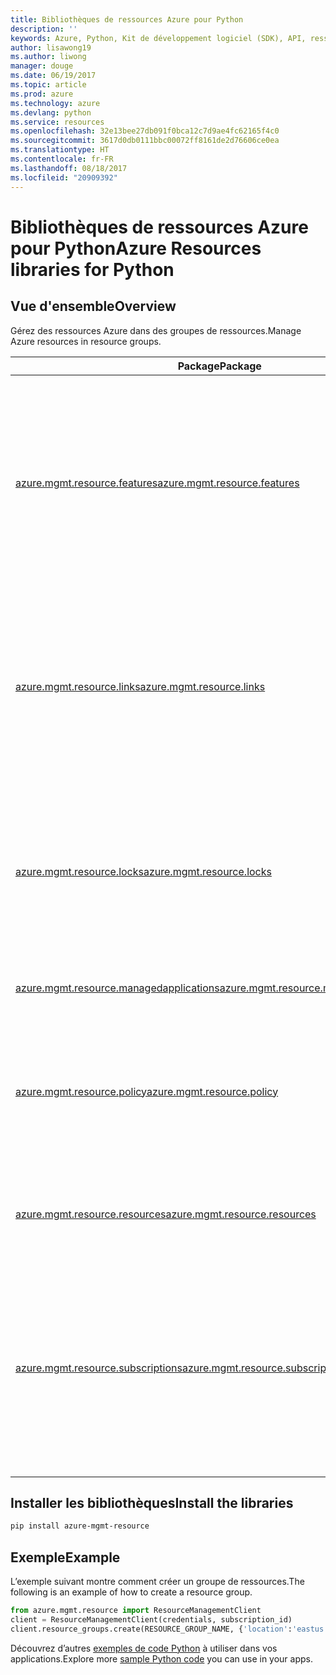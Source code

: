 ```yaml
---
title: Bibliothèques de ressources Azure pour Python
description: ''
keywords: Azure, Python, Kit de développement logiciel (SDK), API, ressources
author: lisawong19
ms.author: liwong
manager: douge
ms.date: 06/19/2017
ms.topic: article
ms.prod: azure
ms.technology: azure
ms.devlang: python
ms.service: resources
ms.openlocfilehash: 32e13bee27db091f0bca12c7d9ae4fc62165f4c0
ms.sourcegitcommit: 3617d0db0111bbc00072ff8161de2d76606ce0ea
ms.translationtype: HT
ms.contentlocale: fr-FR
ms.lasthandoff: 08/18/2017
ms.locfileid: "20909392"
---
```

# <a name="azure-resources-libraries-for-python"></a><span data-ttu-id="43cd3-103">Bibliothèques de ressources Azure pour Python</span><span class="sxs-lookup"><span data-stu-id="43cd3-103">Azure Resources libraries for Python</span></span> 

## <a name="overview"></a><span data-ttu-id="43cd3-104">Vue d'ensemble</span><span class="sxs-lookup"><span data-stu-id="43cd3-104">Overview</span></span> 
<span data-ttu-id="43cd3-105">Gérez des ressources Azure dans des groupes de ressources.</span><span class="sxs-lookup"><span data-stu-id="43cd3-105">Manage Azure resources in resource groups.</span></span>

| <span data-ttu-id="43cd3-106">Package</span><span class="sxs-lookup"><span data-stu-id="43cd3-106">Package</span></span>  |  <span data-ttu-id="43cd3-107">Description</span><span class="sxs-lookup"><span data-stu-id="43cd3-107">Description</span></span> |
|---|---|
|<span data-ttu-id="43cd3-108">[azure.mgmt.resource.features][1]</span><span class="sxs-lookup"><span data-stu-id="43cd3-108">[azure.mgmt.resource.features][1]</span></span>|<span data-ttu-id="43cd3-109">Le contrôle d’exposition aux fonctionnalités d’Azure (AFEC) fournit un mécanisme permettant aux fournisseurs de ressources de contrôler l’exposition aux fonctionnalités des utilisateurs.</span><span class="sxs-lookup"><span data-stu-id="43cd3-109">Azure Feature Exposure Control (AFEC) provides a mechanism for the resource providers to control feature exposure to users.</span></span>|
|<span data-ttu-id="43cd3-110">[azure.mgmt.resource.links][2]</span><span class="sxs-lookup"><span data-stu-id="43cd3-110">[azure.mgmt.resource.links][2]</span></span>|<span data-ttu-id="43cd3-111">Les ressources Azure peuvent être liées pour établir des relations logiques.</span><span class="sxs-lookup"><span data-stu-id="43cd3-111">Azure resources can be linked together to form logical relationships.</span></span> <span data-ttu-id="43cd3-112">Vous pouvez établir des liens entre les ressources de différents groupes de ressources.</span><span class="sxs-lookup"><span data-stu-id="43cd3-112">You can establish links between resources belonging to different resource groups.</span></span>|
|<span data-ttu-id="43cd3-113">[azure.mgmt.resource.locks][3]</span><span class="sxs-lookup"><span data-stu-id="43cd3-113">[azure.mgmt.resource.locks][3]</span></span>|<span data-ttu-id="43cd3-114">Les ressources Azure peuvent être verrouillées pour empêcher les autres utilisateurs de votre organisation de supprimer ou modifier des ressources.</span><span class="sxs-lookup"><span data-stu-id="43cd3-114">Azure resources can be locked to prevent other users in your organization from deleting or modifying resources.</span></span>|
|<span data-ttu-id="43cd3-115">[azure.mgmt.resource.managedapplications][4]</span><span class="sxs-lookup"><span data-stu-id="43cd3-115">[azure.mgmt.resource.managedapplications][4]</span></span>|<span data-ttu-id="43cd3-116">Applications gérées ARM (appliances).</span><span class="sxs-lookup"><span data-stu-id="43cd3-116">ARM managed applications (appliances).</span></span>|
|<span data-ttu-id="43cd3-117">[azure.mgmt.resource.policy][5]</span><span class="sxs-lookup"><span data-stu-id="43cd3-117">[azure.mgmt.resource.policy][5]</span></span>|<span data-ttu-id="43cd3-118">Pour gérer et contrôler l’accès à vos ressources, vous pouvez définir des stratégies personnalisées et leurs portées.</span><span class="sxs-lookup"><span data-stu-id="43cd3-118">To manage and control access to your resources, you can define customized policies and assign them at a scope.</span></span>|
|<span data-ttu-id="43cd3-119">[azure.mgmt.resource.resources][6]</span><span class="sxs-lookup"><span data-stu-id="43cd3-119">[azure.mgmt.resource.resources][6]</span></span>| <span data-ttu-id="43cd3-120">Fournit des opérations utiliser des ressources et des groupes de ressources.</span><span class="sxs-lookup"><span data-stu-id="43cd3-120">Provides operations for working with resources and resource groups.</span></span>|
|<span data-ttu-id="43cd3-121">[azure.mgmt.resource.subscriptions][7]</span><span class="sxs-lookup"><span data-stu-id="43cd3-121">[azure.mgmt.resource.subscriptions][7]</span></span>|<span data-ttu-id="43cd3-122">Tous les groupes de ressources et les ressources existent dans les abonnements.</span><span class="sxs-lookup"><span data-stu-id="43cd3-122">All resource groups and resources exist within subscriptions.</span></span> <span data-ttu-id="43cd3-123">Ces opérations vous permettent d’obtenir des informations sur vos abonnements et vos clients.</span><span class="sxs-lookup"><span data-stu-id="43cd3-123">These operation enable you get information about your subscriptions and tenants.</span></span>|

[1]: /python/api/azure.mgmt.resource.features
[2]: /python/api/azure.mgmt.resource.links
[3]: /python/api/azure.mgmt.resource.locks
[4]: /python/api/azure.mgmt.resource.managedapplications
[5]: /python/api/azure.mgmt.resource.policy
[6]: /python/api/azure.mgmt.resource.resources
[7]: /python/api/azure.mgmt.resource.subscriptions

## <a name="install-the-libraries"></a><span data-ttu-id="43cd3-124">Installer les bibliothèques</span><span class="sxs-lookup"><span data-stu-id="43cd3-124">Install the libraries</span></span> 
```bash
pip install azure-mgmt-resource
```

## <a name="example"></a><span data-ttu-id="43cd3-125">Exemple</span><span class="sxs-lookup"><span data-stu-id="43cd3-125">Example</span></span>
<span data-ttu-id="43cd3-126">L’exemple suivant montre comment créer un groupe de ressources.</span><span class="sxs-lookup"><span data-stu-id="43cd3-126">The following is an example of how to create a resource group.</span></span> 

```python
from azure.mgmt.resource import ResourceManagementClient
client = ResourceManagementClient(credentials, subscription_id)
client.resource_groups.create(RESOURCE_GROUP_NAME, {'location':'eastus'})
```

<span data-ttu-id="43cd3-127">Découvrez d’autres [exemples de code Python](https://azure.microsoft.com/resources/samples/?platform=python) à utiliser dans vos applications.</span><span class="sxs-lookup"><span data-stu-id="43cd3-127">Explore more [sample Python code](https://azure.microsoft.com/resources/samples/?platform=python) you can use in your apps.</span></span> 